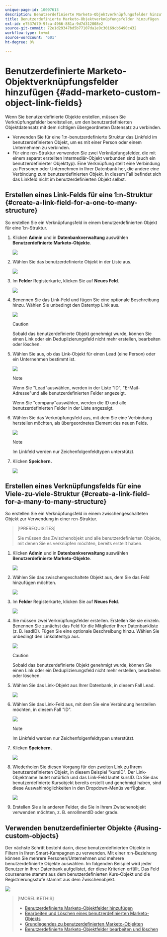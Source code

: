 ```yaml
---
unique-page-id: 10097613
description: Benutzerdefinierte Marketo-Objektverknüpfungsfelder hinzufügen - Marketo-Dokumente - Produktdokumentation
title: Benutzerdefinierte Marketo-Objektverknüpfungsfelder hinzufügen
exl-id: e7537d79-9fca-4966-881a-9d7d312008e2
source-git-commit: 72e1d29347bd5b77107da1e9c30169cb6490c432
workflow-type: tm+mt
source-wordcount: '601'
ht-degree: 0%

---
```


# Benutzerdefinierte Marketo-Objektverknüpfungsfelder hinzufügen {#add-marketo-custom-object-link-fields}

Wenn Sie benutzerdefinierte Objekte erstellen, müssen Sie Verknüpfungsfelder bereitstellen, um den benutzerdefinierten Objektdatensatz mit dem richtigen übergeordneten Datensatz zu verbinden.

* Verwenden Sie für eine 1:n-benutzerdefinierte Struktur das Linkfeld im benutzerdefinierten Objekt, um es mit einer Person oder einem Unternehmen zu verbinden.
* Für eine n:n-Struktur verwenden Sie zwei Verknüpfungsfelder, die mit einem separat erstellten Intermediär-Objekt verbunden sind (auch ein benutzerdefinierter Objekttyp). Eine Verknüpfung stellt eine Verbindung zu Personen oder Unternehmen in Ihrer Datenbank her, die andere eine Verbindung zum benutzerdefinierten Objekt. In diesem Fall befindet sich das Linkfeld nicht im benutzerdefinierten Objekt selbst.

## Erstellen eines Link-Felds für eine 1:n-Struktur {#create-a-link-field-for-a-one-to-many-structure}

So erstellen Sie ein Verknüpfungsfeld in einem benutzerdefinierten Objekt für eine 1:n-Struktur.

1. Klicken **Admin** und in **Datenbankverwaltung** auswählen **Benutzerdefinierte Marketo-Objekte**.

   ![](assets/image2016-1-18-13-3a25-3a11.png)

1. Wählen Sie das benutzerdefinierte Objekt in der Liste aus.

   ![](assets/image2016-1-14-15-3a6-3a2.png)

1. Im **Felder** Registerkarte, klicken Sie auf **Neues Feld**.

   ![](assets/image2015-9-17-14-3a9-3a19.png)

1. Benennen Sie das Link-Feld und fügen Sie eine optionale Beschreibung hinzu. Wählen Sie unbedingt den Datentyp Link aus.

   ![](assets/image2015-10-5-13-3a24-3a57.png)

   >[!CAUTION]
   >
   >Sobald das benutzerdefinierte Objekt genehmigt wurde, können Sie einen Link oder ein Deduplizierungsfeld nicht mehr erstellen, bearbeiten oder löschen.

1. Wählen Sie aus, ob das Link-Objekt für einen Lead (eine Person) oder ein Unternehmen bestimmt ist.

   ![](assets/image2015-10-5-13-3a28-3a1.png)

   >[!NOTE]
   >
   >Wenn Sie &quot;Lead&quot;auswählen, werden in der Liste &quot;ID&quot;, &quot;E-Mail-Adresse&quot;und alle benutzerdefinierten Felder angezeigt.
   >
   >Wenn Sie &quot;company&quot;auswählen, werden die ID und alle benutzerdefinierten Felder in der Liste angezeigt.

1. Wählen Sie das Verknüpfungsfeld aus, mit dem Sie eine Verbindung herstellen möchten, als übergeordnetes Element des neuen Felds.

   ![](assets/image2015-10-5-13-3a30-3a6.png)

   >[!NOTE]
   >
   >Im Linkfeld werden nur Zeichenfolgenfeldtypen unterstützt.

1. Klicken **Speichern.**

   ![](assets/image2015-10-5-13-3a34-3a0.png)

## Erstellen eines Verknüpfungsfelds für eine Viele-zu-viele-Struktur {#create-a-link-field-for-a-many-to-many-structure}

So erstellen Sie ein Verknüpfungsfeld in einem zwischengeschalteten Objekt zur Verwendung in einer n:n-Struktur.

>[!PREREQUISITES]
>
>Sie müssen das Zwischenobjekt und alle benutzerdefinierten Objekte, mit denen Sie es verknüpfen möchten, bereits erstellt haben.

1. Klicken **Admin** und in **Datenbankverwaltung** auswählen **Benutzerdefinierte Marketo-Objekte**.

   ![](assets/image2016-1-18-9-3a8-3a14.png)

1. Wählen Sie das zwischengeschaltete Objekt aus, dem Sie das Feld hinzufügen möchten.

   ![](assets/image2016-1-18-9-3a10-3a29.png)

1. Im **Felder** Registerkarte, klicken Sie auf **Neues Feld**.

   ![](assets/image2016-1-18-9-3a31-3a43.png)

1. Sie müssen zwei Verknüpfungsfelder erstellen. Erstellen Sie sie einzeln. Benennen Sie zunächst das Feld für die Mitglieder Ihrer Datenbankliste (z. B. leadID). Fügen Sie eine optionale Beschreibung hinzu. Wählen Sie unbedingt den Linkdatentyp aus.

   ![](assets/image2016-1-18-9-3a38-3a59.png)

   >[!CAUTION]
   >
   >Sobald das benutzerdefinierte Objekt genehmigt wurde, können Sie einen Link oder ein Deduplizierungsfeld nicht mehr erstellen, bearbeiten oder löschen.

1. Wählen Sie das Link-Objekt aus Ihrer Datenbank, in diesem Fall Lead.

   ![](assets/image2016-1-18-9-3a50-3a48.png)

1. Wählen Sie das Link-Feld aus, mit dem Sie eine Verbindung herstellen möchten, in diesem Fall &quot;ID&quot;.

   ![](assets/image2016-1-18-9-3a53-3a54.png)

   >[!NOTE]
   >
   >Im Linkfeld werden nur Zeichenfolgenfeldtypen unterstützt.

1. Klicken **Speichern.**

   ![](assets/image2016-1-18-9-3a55-3a18.png)

1. Wiederholen Sie diesen Vorgang für den zweiten Link zu Ihrem benutzerdefinierten Objekt, in diesem Beispiel &quot;kursID&quot;. Der Link-Objektname lautet natürlich und das Link-Feld lautet kursID. Da Sie das benutzerdefinierte Kursobjekt bereits erstellt und genehmigt haben, sind diese Auswahlmöglichkeiten in den Dropdown-Menüs verfügbar.

   ![](assets/image2016-1-18-9-3a57-3a46.png)

1. Erstellen Sie alle anderen Felder, die Sie in Ihrem Zwischenobjekt verwenden möchten, z. B. enrollmentID oder grade.

## Verwenden benutzerdefinierter Objekte {#using-custom-objects}

Der nächste Schritt besteht darin, diese benutzerdefinierten Objekte in Filtern in Ihren Smart-Kampagnen zu verwenden. Mit einer n:n-Beziehung können Sie mehrere Personen/Unternehmen und mehrere benutzerdefinierte Objekte auswählen. Im folgenden Beispiel wird jeder Benutzer in Ihrer Datenbank aufgelistet, der diese Kriterien erfüllt. Das Feld coursename stammt aus dem benutzerdefinierten Kurs-Objekt und die Registrierungsstufe stammt aus dem Zwischenobjekt.

![](assets/image2016-1-14-15-3a57-3a59.png)

>[!MORELIKETHIS]
>
>* [Benutzerdefinierte Marketo-Objektfelder hinzufügen](/help/marketo/product-docs/administration/marketo-custom-objects/add-marketo-custom-object-fields.md)
>* [Bearbeiten und Löschen eines benutzerdefinierten Marketo-Objekts](/help/marketo/product-docs/administration/marketo-custom-objects/edit-and-delete-a-marketo-custom-object.md)
>* [Grundlegendes zu benutzerdefinierten Marketo-Objekten](/help/marketo/product-docs/administration/marketo-custom-objects/understanding-marketo-custom-objects.md)
>* [Benutzerdefinierte Marketo-Objektfelder bearbeiten und löschen](/help/marketo/product-docs/administration/marketo-custom-objects/edit-and-delete-marketo-custom-object-fields.md)

